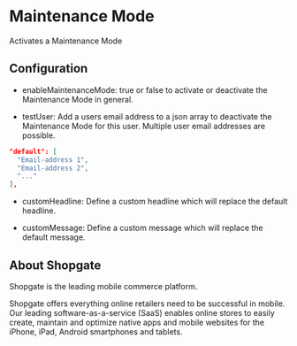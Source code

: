 # Maintenance Mode

Activates a Maintenance Mode

## Configuration

- enableMaintenanceMode: true or false to activate or deactivate the Maintenance Mode in general.

- testUser: Add a users email address to a json array to deactivate the Maintenance Mode for this user. Multiple user email addresses are possible.

```json
"default": [
  "Email-address 1",
  "Email-address 2",
  "..."
],
```

- customHeadline: Define a custom headline which will replace the default headline.

- customMessage: Define a custom message which will replace the default message.

## About Shopgate

Shopgate is the leading mobile commerce platform.

Shopgate offers everything online retailers need to be successful in mobile. Our leading
software-as-a-service (SaaS) enables online stores to easily create, maintain and optimize native
apps and mobile websites for the iPhone, iPad, Android smartphones and tablets.
